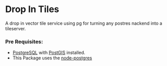 # Drop In Tiles

A drop in vector tile service using pg for turning any postres nackend into a tileserver.

### Pre Requisites:

- [PostgreSQL](https://www.postgresql.org/) with [PostGIS](http://postgis.net/) installed.
- This Package uses the [node-postgres](https://node-postgres.com/)



